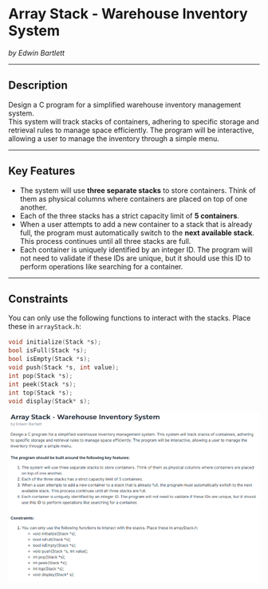 # Array Stack - Warehouse Inventory System  
*by Edwin Bartlett*

---

## Description

Design a C program for a simplified warehouse inventory management system.  
This system will track stacks of containers, adhering to specific storage and retrieval rules to manage space efficiently. The program will be interactive, allowing a user to manage the inventory through a simple menu.

---

## Key Features

- The system will use **three separate stacks** to store containers. Think of them as physical columns where containers are placed on top of one another.
- Each of the three stacks has a strict capacity limit of **5 containers**.
- When a user attempts to add a new container to a stack that is already full, the program must automatically switch to the **next available stack**. This process continues until all three stacks are full.
- Each container is uniquely identified by an integer ID. The program will not need to validate if these IDs are unique, but it should use this ID to perform operations like searching for a container.

---

## Constraints

You can only use the following functions to interact with the stacks. Place these in `arrayStack.h`:

```c
void initialize(Stack *s);
bool isFull(Stack *s);
bool isEmpty(Stack *s);
void push(Stack *s, int value);
int pop(Stack *s);
int peek(Stack *s);
int top(Stack *s);
void display(Stack* s);

```
<img src="https://github.com/MoromasaRen/Data-Structures-and-Algorithms/blob/main/Stack%20%26%20Queue/Activities/Assets/image.png" >
